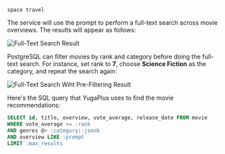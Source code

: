 ```text
space travel
```

The service will use the prompt to perform a full-text search across movie overviews. The results will appear as follows:

![Full-Text Search Result](/images/tutorials/build-and-learn/chapter1-full-text-search-result.png)

PostgreSQL can filter movies by rank and category before doing the full-text search. For instance, set rank to **7**, choose **Science Fiction** as the category, and repeat the search again:

![Full-Text Search Wiht Pre-Filtering Result](/images/tutorials/build-and-learn/chapter1-full-text-search-pre-filtering.png)

Here's the SQL query that YugaPlus uses to find the movie recommendations:

```sql
SELECT id, title, overview, vote_average, release_date FROM movie 
WHERE vote_average >= :rank 
AND genres @> :category::jsonb 
AND overview LIKE :prompt 
LIMIT :max_results
```

